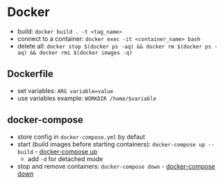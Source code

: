 # Docker
- build: `docker build . -t <tag_name>`
- connect to a container: `docker exec -it <container_name> bash`
- delete all: `docker stop $(docker ps -aq) && docker rm $(docker ps -aq) && docker rmi $(docker images -q)`

## Dockerfile
- set variables: `ARG variable=value`
- use variables example: `WORKDIR /home/$variable`

## docker-compose
- store config in `docker-compose.yml` by defaut
- start (build images before starting containers): `docker-compose up --build` - [docker-compose up](https://docs.docker.com/compose/reference/up/)
  - add `-d` for detached mode
- stop and remove containers: `docker-compose down` - [docker-compose down](https://docs.docker.com/compose/reference/down/)
